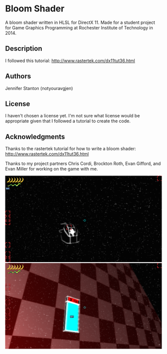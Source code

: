 # Bloom Shader

A bloom shader written in HLSL for DirectX 11. Made for a student project for Game Graphics Programming at Rochester Institute of Technology in 2014.

## Description

I followed this tutorial: http://www.rastertek.com/dx11tut36.html

## Authors

Jennifer Stanton (notyouravgjen)

## License

I haven't chosen a license yet. I'm not sure what license would be appropriate given that I followed a tutorial to create the code.

## Acknowledgments

Thanks to the rastertek tutorial for how to write a bloom shader: http://www.rastertek.com/dx11tut36.html

Thanks to my project partners Chris Cordi, Brockton Roth, Evan Gifford, and Evan Miller for working on the game with me.

![screenshot1](https://github.com/notyouravgjen/bloom-shader/blob/main/image1.png?raw=true)
![screenshot2](https://github.com/notyouravgjen/bloom-shader/blob/main/image2.png?raw=true)

